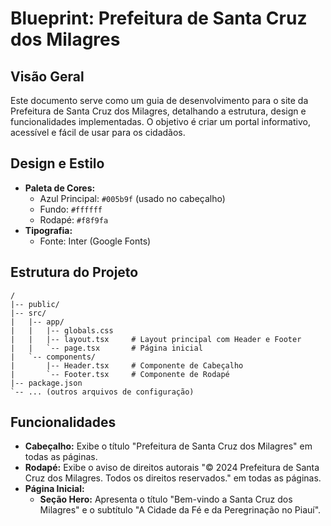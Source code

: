 # Blueprint: Prefeitura de Santa Cruz dos Milagres

## Visão Geral

Este documento serve como um guia de desenvolvimento para o site da Prefeitura de Santa Cruz dos Milagres, detalhando a estrutura, design e funcionalidades implementadas. O objetivo é criar um portal informativo, acessível e fácil de usar para os cidadãos.

## Design e Estilo

- **Paleta de Cores:**
  - Azul Principal: `#005b9f` (usado no cabeçalho)
  - Fundo: `#ffffff`
  - Rodapé: `#f8f9fa`
- **Tipografia:**
  - Fonte: Inter (Google Fonts)

## Estrutura do Projeto

```
/
|-- public/
|-- src/
|   |-- app/
|   |   |-- globals.css
|   |   |-- layout.tsx     # Layout principal com Header e Footer
|   |   `-- page.tsx       # Página inicial
|   `-- components/
|       |-- Header.tsx     # Componente de Cabeçalho
|       `-- Footer.tsx     # Componente de Rodapé
|-- package.json
`-- ... (outros arquivos de configuração)
```

## Funcionalidades

- **Cabeçalho:** Exibe o título "Prefeitura de Santa Cruz dos Milagres" em todas as páginas.
- **Rodapé:** Exibe o aviso de direitos autorais "© 2024 Prefeitura de Santa Cruz dos Milagres. Todos os direitos reservados." em todas as páginas.
- **Página Inicial:**
  - **Seção Hero:** Apresenta o título "Bem-vindo a Santa Cruz dos Milagres" e o subtítulo "A Cidade da Fé e da Peregrinação no Piauí".
